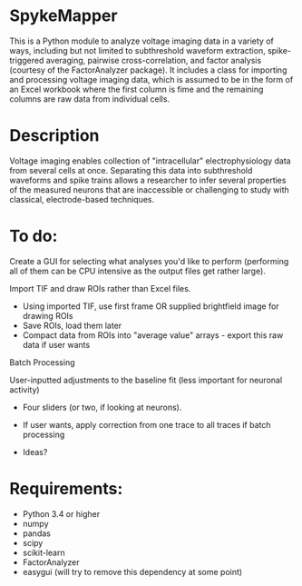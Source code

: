 # SpykeMapper
This is a Python module to analyze voltage imaging data in a variety of ways, including but not limited to subthreshold waveform extraction, spike-triggered averaging, pairwise cross-correlation, and factor analysis (courtesy of the FactorAnalyzer package). It includes a class for importing and processing voltage imaging data, which is assumed to be in the form of an Excel workbook where the first column is fime and the remaining columns are raw data from individual cells. 

# Description
Voltage imaging enables collection of "intracellular" electrophysiology data from several cells at once. Separating this data into subthreshold waveforms and spike trains allows a researcher to infer several properties of the measured neurons that are inaccessible or challenging to study with classical, electrode-based techniques. 

# To do:


Create a GUI for selecting what analyses you'd like to perform (performing all of them can be CPU intensive as the output files get rather large).

Import TIF and draw ROIs rather than Excel files.
  
* Using imported TIF, use first frame OR supplied brightfield image for drawing ROIs
* Save ROIs, load them later
* Compact data from ROIs into "average value" arrays - export this raw data if user wants

Batch Processing

User-inputted adjustments to the baseline fit (less important for neuronal activity)

* Four sliders (or two, if looking at neurons). 
* If user wants, apply correction from one trace to all traces if batch processing

* Ideas?

# Requirements:
* Python 3.4 or higher
* numpy
* pandas
* scipy
* scikit-learn
* FactorAnalyzer
* easygui (will try to remove this dependency at some point)
